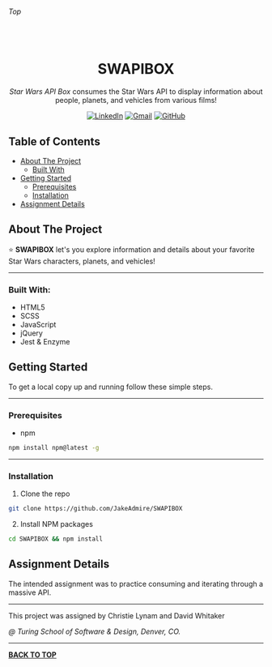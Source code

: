 ###### Top

<br />
<p align="center">
  <h1 align="center">SWAPIBOX</h1>
  <p align="center">
    <i>Star Wars API Box</i> consumes the Star Wars API to display information about people, planets, and vehicles from various films!
  </p>
</p>
<div align="center">

[![LinkedIn][linkedin-shield]][linkedin-url] [![Gmail][gmail-shield]][gmail-url] [![GitHub][github-shield]][github-url]
</div>

## Table of Contents

- [About The Project](#About-The-Project)
  - [Built With](#Built-With)
- [Getting Started](#Getting-Started)
  - [Prerequisites](#Prerequisites)
  - [Installation](#Installation)
- [Assignment Details](#Assignment-Details)

## About The Project
  
:star: **SWAPIBOX** let's you explore information and details about your favorite Star Wars characters, planets, and vehicles!

---

### Built With:
- HTML5
- SCSS 
- JavaScript
- jQuery
- Jest & Enzyme

## Getting Started

To get a local copy up and running follow these simple steps.

---

### Prerequisites

* npm
```sh
npm install npm@latest -g
```

---

### Installation

1. Clone the repo
```sh
git clone https://github.com/JakeAdmire/SWAPIBOX
```
2. Install NPM packages
```sh
cd SWAPIBOX && npm install
```

## Assignment Details

The intended assignment was to practice consuming and iterating through a massive API. 

---

This project was assigned by Christie Lynam and David Whitaker

_@ Turing School of Software & Design, Denver, CO._

---

**[BACK TO TOP](#top)**

<!-- URL References  -->
[linkedin-shield]: https://img.shields.io/badge/-LinkedIn-0077b5.svg?style=for-the-badge&logo=linkedin
[linkedin-url]: https://linkedin.com/in/jakeadmire

[gmail-shield]: https://img.shields.io/badge/-Email-red.svg?style=for-the-badge&logo=gmail&logoColor=white
[gmail-url]: https://mailto:jakeadmire1@gmail.com

[github-shield]: https://img.shields.io/badge/dynamic/json?label=Follow&query=length&url=https://api.github.com/users/jakeadmire/followers&style=for-the-badge&logo=github
[github-url]: https://mailto:jakeadmire1@gmail.com
